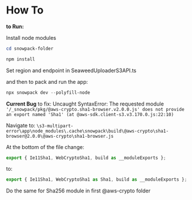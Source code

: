 # How To

**to Run:**

Install node modules

~~~~powershell
cd snowpack-folder
~~~~

~~~~powershell
npm install
~~~~

Set region and endpoint in SeaweedUploaderS3API.ts

and then to pack and run the app:

~~~~powershell
npx snowpack dev --polyfill-node
~~~~

**Current Bug**
to fix:
Uncaught SyntaxError: The requested module `'/_snowpack/pkg/@aws-crypto.sha1-browser.v2.0.0.js' does not provide an export named 'Sha1' (at @aws-sdk.client-s3.v3.170.0.js:22:10)`

Navigate to:
`\s3-multipart-error\app\node_modules\.cache\snowpack\build\@aws-crypto\sha1-browser@2.0.0\@aws-crypto\sha1-browser.js`

At the bottom of the file change:

~~~~ js
export { Ie11Sha1, WebCryptoSha1, build as __moduleExports };
~~~~

to:

~~~~js
export { Ie11Sha1, WebCryptoSha1 as Sha1, build as __moduleExports };
~~~~

Do the same for Sha256 module in first @aws-crypto folder
